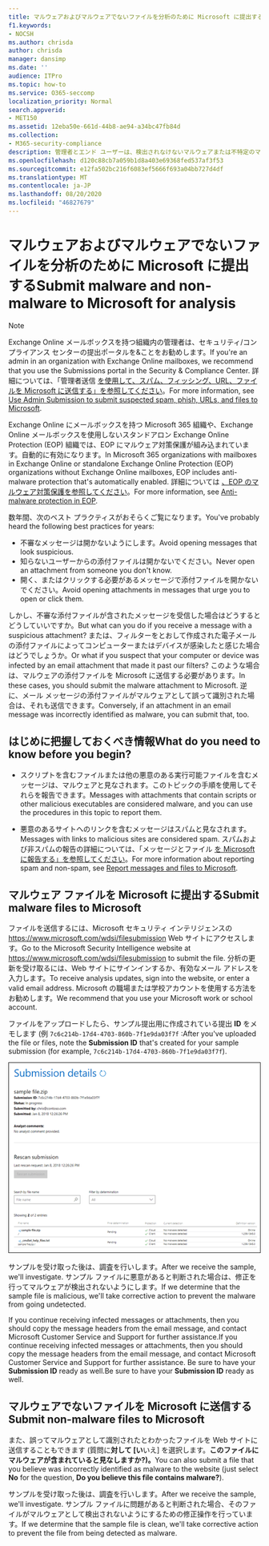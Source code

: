 ```yaml
---
title: マルウェアおよびマルウェアでないファイルを分析のために Microsoft に提出する
f1.keywords:
- NOCSH
ms.author: chrisda
author: chrisda
manager: dansimp
ms.date: ''
audience: ITPro
ms.topic: how-to
ms.service: O365-seccomp
localization_priority: Normal
search.appverid:
- MET150
ms.assetid: 12eba50e-661d-44b8-ae94-a34bc47fb84d
ms.collection:
- M365-security-compliance
description: 管理者とエンド ユーザーは、検出されなけないマルウェアまたは不特定のマルウェアの添付ファイルを分析のために Microsoft に送信する方法を学習できます。
ms.openlocfilehash: d120c88cb7a059b1d8a403e69368fed537af3f53
ms.sourcegitcommit: e12fa502bc216f6083ef5666f693a04bb727d4df
ms.translationtype: MT
ms.contentlocale: ja-JP
ms.lasthandoff: 08/20/2020
ms.locfileid: "46827679"
---
```

# <a name="submit-malware-and-non-malware-to-microsoft-for-analysis"></a><span data-ttu-id="ee5de-103">マルウェアおよびマルウェアでないファイルを分析のために Microsoft に提出する</span><span class="sxs-lookup"><span data-stu-id="ee5de-103">Submit malware and non-malware to Microsoft for analysis</span></span>

> [!NOTE]
> <span data-ttu-id="ee5de-104">Exchange Online メールボックスを持つ組織内の管理者は、セキュリティ/コンプライアンス センターの提出ポータルを&ことをお勧めします。</span><span class="sxs-lookup"><span data-stu-id="ee5de-104">If you're an admin in an organization with Exchange Online mailboxes, we recommend that you use the Submissions portal in the Security & Compliance Center.</span></span> <span data-ttu-id="ee5de-105">詳細については、「管理者送信 [を使用して、スパム、フィッシング、URL、ファイルを Microsoft に送信する」を参照してください](admin-submission.md)。</span><span class="sxs-lookup"><span data-stu-id="ee5de-105">For more information, see [Use Admin Submission to submit suspected spam, phish, URLs, and files to Microsoft](admin-submission.md).</span></span>

<span data-ttu-id="ee5de-106">Exchange Online にメールボックスを持つ Microsoft 365 組織や、Exchange Online メールボックスを使用しないスタンドアロン Exchange Online Protection (EOP) 組織では、EOP にマルウェア対策保護が組み込まれています。自動的に有効になります。</span><span class="sxs-lookup"><span data-stu-id="ee5de-106">In Microsoft 365 organizations with mailboxes in Exchange Online or standalone Exchange Online Protection (EOP) organizations without Exchange Online mailboxes, EOP includes anti-malware protection that's automatically enabled.</span></span> <span data-ttu-id="ee5de-107">詳細については [、EOP のマルウェア対策保護を参照してください](anti-malware-protection.md)。</span><span class="sxs-lookup"><span data-stu-id="ee5de-107">For more information, see [Anti-malware protection in EOP](anti-malware-protection.md).</span></span>

<span data-ttu-id="ee5de-108">数年間、次のベスト プラクティスがおそらくご覧になります。</span><span class="sxs-lookup"><span data-stu-id="ee5de-108">You've probably heard the following best practices for years:</span></span>

- <span data-ttu-id="ee5de-109">不審なメッセージは開かないようにします。</span><span class="sxs-lookup"><span data-stu-id="ee5de-109">Avoid opening messages that look suspicious.</span></span>
- <span data-ttu-id="ee5de-110">知らないユーザーからの添付ファイルは開かないでください。</span><span class="sxs-lookup"><span data-stu-id="ee5de-110">Never open an attachment from someone you don't know.</span></span>
- <span data-ttu-id="ee5de-111">開く、またはクリックする必要があるメッセージで添付ファイルを開かないでください。</span><span class="sxs-lookup"><span data-stu-id="ee5de-111">Avoid opening attachments in messages that urge you to open or click them.</span></span>

<span data-ttu-id="ee5de-112">しかし、不審な添付ファイルが含されたメッセージを受信した場合はどうするとどうしていいですか。</span><span class="sxs-lookup"><span data-stu-id="ee5de-112">But what can you do if you receive a message with a suspicious attachment?</span></span> <span data-ttu-id="ee5de-113">または、フィルターをとおして作成された電子メールの添付ファイルによってコンピューターまたはデバイスが感染したと感じた場合はどうでしょうか。</span><span class="sxs-lookup"><span data-stu-id="ee5de-113">Or what if you suspect that your computer or device was infected by an email attachment that made it past our filters?</span></span> <span data-ttu-id="ee5de-114">このような場合は、マルウェアの添付ファイルを Microsoft に送信する必要があります。</span><span class="sxs-lookup"><span data-stu-id="ee5de-114">In these cases, you should submit the malware attachment to Microsoft.</span></span> <span data-ttu-id="ee5de-115">逆に、メール メッセージの添付ファイルがマルウェアとして誤って識別された場合は、それも送信できます。</span><span class="sxs-lookup"><span data-stu-id="ee5de-115">Conversely, if an attachment in an email message was incorrectly identified as malware, you can submit that, too.</span></span>

## <a name="what-do-you-need-to-know-before-you-begin"></a><span data-ttu-id="ee5de-116">はじめに把握しておくべき情報</span><span class="sxs-lookup"><span data-stu-id="ee5de-116">What do you need to know before you begin?</span></span>

- <span data-ttu-id="ee5de-117">スクリプトを含むファイルまたは他の悪意のある実行可能ファイルを含むメッセージは、マルウェアと見なされます。このトピックの手順を使用してそれらを報告できます。</span><span class="sxs-lookup"><span data-stu-id="ee5de-117">Messages with attachments that contain scripts or other malicious executables are considered malware, and you can use the procedures in this topic to report them.</span></span>

- <span data-ttu-id="ee5de-118">悪意のあるサイトへのリンクを含むメッセージはスパムと見なされます。</span><span class="sxs-lookup"><span data-stu-id="ee5de-118">Messages with links to malicious sites are considered spam.</span></span> <span data-ttu-id="ee5de-119">スパムおよび非スパムの報告の詳細については、「メッセージとファイル [を Microsoft に報告する」を参照してください](report-junk-email-messages-to-microsoft.md)。</span><span class="sxs-lookup"><span data-stu-id="ee5de-119">For more information about reporting spam and non-spam, see [Report messages and files to Microsoft](report-junk-email-messages-to-microsoft.md).</span></span>

## <a name="submit-malware-files-to-microsoft"></a><span data-ttu-id="ee5de-120">マルウェア ファイルを Microsoft に提出する</span><span class="sxs-lookup"><span data-stu-id="ee5de-120">Submit malware files to Microsoft</span></span>

<span data-ttu-id="ee5de-121">ファイルを送信するには、Microsoft セキュリティ インテリジェンスの <https://www.microsoft.com/wdsi/filesubmission> Web サイトにアクセスします。</span><span class="sxs-lookup"><span data-stu-id="ee5de-121">Go to the Microsoft Security Intelligence website at <https://www.microsoft.com/wdsi/filesubmission> to submit the file.</span></span> <span data-ttu-id="ee5de-122">分析の更新を受け取るには、Web サイトにサインインするか、有効なメール アドレスを入力します。</span><span class="sxs-lookup"><span data-stu-id="ee5de-122">To receive analysis updates, sign into the website, or enter a valid email address.</span></span> <span data-ttu-id="ee5de-123">Microsoft の職場または学校アカウントを使用する方法をお勧めします。</span><span class="sxs-lookup"><span data-stu-id="ee5de-123">We recommend that you use your Microsoft work or school account.</span></span>

<span data-ttu-id="ee5de-124">ファイルをアップロードしたら、サンプル提出用に作成されている提出 **ID** をメモします (例 `7c6c214b-17d4-4703-860b-7f1e9da03f7f` :</span><span class="sxs-lookup"><span data-stu-id="ee5de-124">After you've uploaded the file or files, note the **Submission ID** that's created for your sample submission (for example, `7c6c214b-17d4-4703-860b-7f1e9da03f7f`).</span></span>

![Windows Defender Security Intelligence の Web サイトでの送信の詳細](../../media/EOP-Malware-Protection-Center.png)

<span data-ttu-id="ee5de-126">サンプルを受け取った後は、調査を行いします。</span><span class="sxs-lookup"><span data-stu-id="ee5de-126">After we receive the sample, we'll investigate.</span></span> <span data-ttu-id="ee5de-127">サンプル ファイルに悪意があると判断された場合は、修正を行ってマルウェアが検出されないようにします。</span><span class="sxs-lookup"><span data-stu-id="ee5de-127">If we determine that the sample file is malicious, we'll take corrective action to prevent the malware from going undetected.</span></span>

<span data-ttu-id="ee5de-128">If you continue receiving infected messages or attachments, then you should copy the message headers from the email message, and contact Microsoft Customer Service and Support for further assistance.</span><span class="sxs-lookup"><span data-stu-id="ee5de-128">If you continue receiving infected messages or attachments, then you should copy the message headers from the email message, and contact Microsoft Customer Service and Support for further assistance.</span></span> <span data-ttu-id="ee5de-129">Be sure to have your **Submission ID** ready as well.</span><span class="sxs-lookup"><span data-stu-id="ee5de-129">Be sure to have your **Submission ID** ready as well.</span></span>

## <a name="submit-non-malware-files-to-microsoft"></a><span data-ttu-id="ee5de-130">マルウェアでないファイルを Microsoft に送信する</span><span class="sxs-lookup"><span data-stu-id="ee5de-130">Submit non-malware files to Microsoft</span></span>

<span data-ttu-id="ee5de-131">また、誤ってマルウェアとして識別されたとわかったファイルを Web サイトに送信することもできます (質問に**対して [い**いえ] を選択します。**このファイルにマルウェアが含まれていると見なしますか?)。**</span><span class="sxs-lookup"><span data-stu-id="ee5de-131">You can also submit a file that you believe was incorrectly identified as malware to the website (just select **No** for the question, **Do you believe this file contains malware?**).</span></span>

<span data-ttu-id="ee5de-132">サンプルを受け取った後は、調査を行いします。</span><span class="sxs-lookup"><span data-stu-id="ee5de-132">After we receive the sample, we'll investigate.</span></span> <span data-ttu-id="ee5de-133">サンプル ファイルに問題があると判断された場合、そのファイルがマルウェアとして検出されないようにするための修正操作を行っています。</span><span class="sxs-lookup"><span data-stu-id="ee5de-133">If we determine that the sample file is clean, we'll take corrective action to prevent the file from being detected as malware.</span></span>
